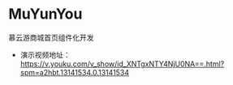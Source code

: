 # MuYunYou
慕云游商城首页组件化开发

- 演示视频地址：https://v.youku.com/v_show/id_XNTgxNTY4NjU0NA==.html?spm=a2hbt.13141534.0.13141534

